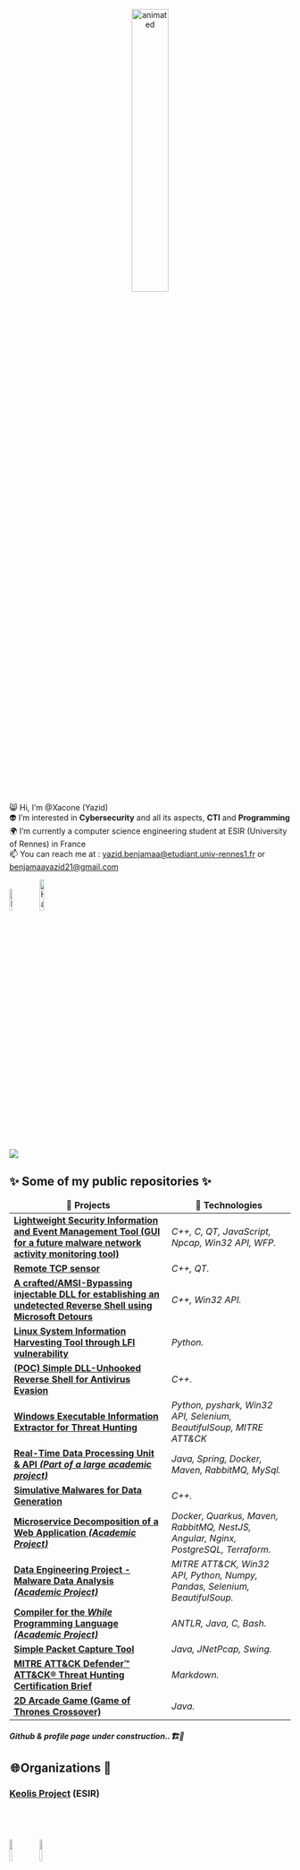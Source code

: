 <p align="center">
  <img src="https://media.tenor.com/bCfpwMjfAi0AAAAC/cat-typing.gif" alt="animated" width="36%"/>
</p>

😸 Hi, I’m @Xacone (Yazid) <br>
👽 I’m interested in <b>Cybersecurity</b> and all its aspects, <b>CTI</b> and <b>Programming</b> <br>
🌍 I’m currently a computer science engineering student at ESIR (University of Rennes) in France <br>
📫 You can reach me at : yazid.benjamaa@etudiant.univ-rennes1.fr or benjamaayazid21@gmail.com <br>

<a href="https://www.linkedin.com/in/yazid-benjamaa/" target="_blank"><img src="https://img.shields.io/badge/LinkedIn-%230077B5.svg?&style=flat-square&logo=linkedin&logoColor=white" alt="LinkedIn" width="10%"></a>
<a href="https://app.hackthebox.com/users/1400723"><img src="https://img.shields.io/badge/-HackTheBox-%239FEF00?style=for-the-badge&logo=hackthebox&logoColor=white" alt="HackTheBox" width="12%"></a>
<br>

<img src="https://github-profile-trophy.vercel.app/?username=Xacone&theme=juicyfresh&no-bg=true" />

<h2> ✨ Some of my public repositories ✨ </h2>
<table>
  <thead align="center">
    <tr border: none;>
      <td><b>📘 Projects</b></td>
      <td><b>👾 Technologies</b></td>
    </tr>
  </thead>
  <tbody>
      <td><a href="https://github.com/Xacone/Sprototype_Base_x64_Malware_Analysis"><b>Lightweight Security Information and Event Management Tool (GUI for a future malware network activity monitoring tool)</b></a></td>
      <td><i>C++, C, QT, JavaScript, Npcap, Win32 API, WFP.</i></td>
    <tr>
      <td><a href="https://github.com/Xacone/Sproto_Agent_WinX64"><b>Remote TCP sensor</b></a></td>
      <td><i>C++, QT.</i></td>
    </tr>
    <tr>
      <td><a href="https://github.com/Xacone/AMSI-DLL-Injection"><b>A crafted/AMSI-Bypassing injectable DLL for establishing an undetected Reverse Shell using Microsoft Detours</b></a></td>
      <td><i>C++, Win32 API.</i></td>
    </tr>
    <tr>
      <td><a href="https://github.com/Xacone/Linux-LFI-Harvester"><b>Linux System Information Harvesting Tool through LFI vulnerability</b></a></td>
      <td><i>Python.</i></td>
    </tr>
    <tr>
      <td><a href="https://github.com/Xacone/REMOTE-DLL-UNHOOKER"><b>(POC) Simple DLL-Unhooked Reverse Shell for Antivirus Evasion</b></a></td>
      <td><i>C++.</i></td>
    </tr>
    <tr>
        <td><a href="https://github.com/Xacone/ProcessExtractorCTI/tree/main"><b>Windows Executable Information Extractor for Threat Hunting</b></a></td>
        <td><i>Python, pyshark, Win32 API, Selenium, BeautifulSoup, MITRE ATT&CK</i></td>
    </tr>
    <tr>
      <td><a href="https://github.com/ESIR2-PROJET-KEOLIS/processing-storage-unit"><b>Real-Time Data Processing Unit & API<i> (Part of a large academic project)</i></b></a></td>
      <td><i>Java, Spring, Docker, Maven, RabbitMQ, MySql.</i></td>
    </tr>
    <tr>
      <td><a href="https://github.com/Xacone/SimulativeMalwares"><b>Simulative Malwares for Data Generation</i></b></a></td>
      <td><i>C++.</i></td>
    </tr>
    <tr>
      <td><a href="https://gitlab.istic.univ-rennes1.fr/ybenjamaa/esir-al-s7-projet"><b>Microservice Decomposition of a Web Application <i>(Academic Project)</i></b></a></td>
      <td><i>Docker, Quarkus, Maven, RabbitMQ, NestJS, Angular, Nginx, PostgreSQL, Terraform.</i></td>
    </tr>
    <tr>
      <td><a href="https://github.com/Xacone/DE_MALWARE_DATA_ANALYSER"><b>Data Engineering Project - Malware Data Analysis <i>(Academic Project)</i></b></a></td>
      <td><i>MITRE ATT&CK, Win32 API, Python, Numpy, Pandas, Selenium, BeautifulSoup.</i></td>
    </tr>
    <tr>
      <td><a href=""><b>Compiler for the <i>While</i> Programming Language<i> (Academic Project)</i></b></a></td>
      <td><i>ANTLR, Java, C, Bash.</i></td>
    </tr>
    <tr>
      <td><a href="https://github.com/Xacone/simple-java-packet-capture-tool"><b>Simple Packet Capture Tool</b></a></td>
      <td><i>Java, JNetPcap, Swing.</i></td>
    </tr>
    <tr>
      <td><a href="https://github.com/Xacone/COURSES-NOTES/blob/main/MITRE%20ATT%26CK%20Defender%E2%84%A2%20ATT%26CK%C2%AE%20Threat%20Hunting%20083450e37daa46a5b6c90c82736378fd.md"><b>MITRE ATT&CK Defender™ ATT&CK® Threat Hunting Certification Brief</b></a></td>
      <td><i>Markdown.</i></td>
    </tr>
        <tr>
      <td><a href=""><b> 2D Arcade Game (Game of Thrones Crossover)</b></a></td>
      <td><i>Java.</i></td>
    </tr>
  </tbody>
</table>
<h4><i>Github & profile page under construction..🏗️🚧</i></h4>

<h2> 🌐 Organizations 🚌 </h2>
<h3><b><a href="https://github.com/ESIR2-PROJET-KEOLIS">Keolis Project</a> (ESIR)

<br><br>
<!--<img align="center" src="https://github-readme-stats.vercel.app/api?username=Xacone&include_all_commits=true&count_private=true&show_icons=true&line_height=20&title_color=2B5BBD&icon_color=1124BB&text_color=A1A1A1&bg_color=0,000000,130F40" alt="my Github Stats"/>-->

<img src="https://esir.univ-rennes.fr/sites/esir.univ-rennes.fr/files/esir.png" width="10%">
<img src="https://univ-rennes.nous-recrutons.fr/wp-content/uploads/sites/320/2020/05/UNIRENNES_LOGOnoir_0.png" width="10%">
